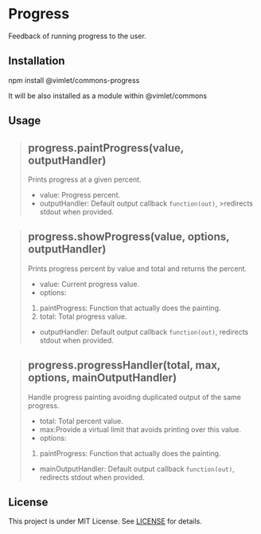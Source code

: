 # Progress

Feedback of running progress to the user.

## Installation

npm install @vimlet/commons-progress

It will be also installed as a module within @vimlet/commons

## Usage


>## progress.paintProgress(value, outputHandler)
>
>Prints progress at a given percent.
>
>* value: Progress percent.
>* outputHandler: Default output callback `function(out)`, >redirects stdout when provided.

>## progress.showProgress(value, options, outputHandler)
>
>Prints progress percent by value and total and returns the percent.
>
>* value: Current progress value.
>* options:
>1. paintProgress: Function that actually does the painting. 
>2. total: Total progress value.
>* outputHandler: Default output callback `function(out)`, redirects stdout when provided.

>## progress.progressHandler(total, max, options, mainOutputHandler)
>
>Handle progress painting avoiding duplicated output of the same progress.
>* total: Total percent value.
>* max:Provide a virtual limit that avoids printing over this value.
>* options:
>1. paintProgress: Function that actually does the painting.
>* mainOutputHandler: Default output callback `function(out)`, redirects stdout when provided.

## License
This project is under MIT License. See [LICENSE](https://github.com/vimlet/vimlet-commons/blob/master/LICENSE) for details.